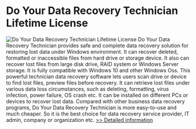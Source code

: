 # Do Your Data Recovery Technician Lifetime License
![Do Your Data Recovery Technician Lifetime License](https://mycommerce.akamaized.net/api/pimages/P300915140/BIG/300915140.PNG)
Do Your Data Recovery Technician provides safe and complete data recovery solution for restoring lost data under Windows environment. It can recover deleted, formatted or inaccessible files from hard drive or storage device. It also can recover lost files from large disk drive, RAID system or Windows Server storage. It is fully compatible with Windows 10 and other Windows Oss. This powerful technician data recovery software lets users scan drive or device to find lost files, preview files before recovery. It can retrieve lost files under various data loss circumstances, such as deleting, formatting, virus infection, power failure, OS crash etc. It can be installed on different PCs or devices to recover lost data. Compared with other business data recovery programs, Do Your Data Recovery Technician is more easy-to-use and much cheaper. So it is the best choice for data recovery service provider, IT admin, company or organization etc.
[>> Detailed information](https://secure.shareit.com/shareit/product.html?productid=300915140&affiliateid=200057808)